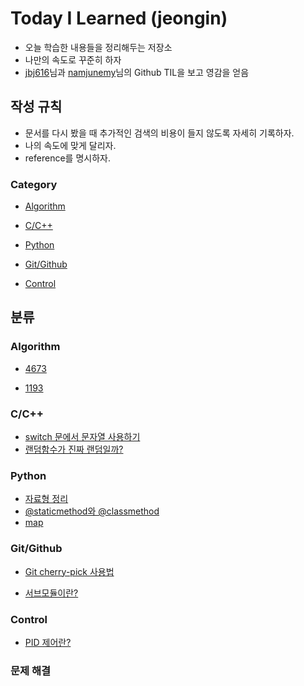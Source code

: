 # Today I Learned (jeongin)

- 오늘 학습한 내용들을 정리해두는 저장소
- 나만의 속도로 꾸준히 하자
- [jbj616](https://github.com/jbj616/TIL)님과 [namjunemy](https://github.com/namjunemy/TIL)님의 Github TIL을 보고 영감을 얻음



## 작성 규칙

- 문서를 다시 봤을 때 추가적인 검색의 비용이 들지 않도록 자세히 기록하자.
- 나의 속도에 맞게 달리자.
- reference를 명시하자.



### Category

- [Algorithm](#Algorithm)

- [C/C++](#cc)
- [Python](#Python)
- [Git/Github](#gitgithub)

- [Control](#Control)

  

## 분류

### Algorithm

- [4673](Algorithm/4673.md)

- [1193](Algorithm/1193.md)

### C/C++

- [switch 문에서 문자열 사용하기](https://github.com/mywnajsldkf/TIL/blob/master/C:C%2B%2B/%5BC:C%2B%2B%5D%20switch%20%EB%AC%B8%EC%97%90%EC%84%9C%20%EB%AC%B8%EC%9E%90%EC%97%B4%20%EC%82%AC%EC%9A%A9%ED%95%98%EA%B8%B0.md)
- [랜덤함수가 진짜 랜덤일까?](https://github.com/mywnajsldkf/TIL/blob/master/C:C%2B%2B/%5BC:C%2B%2B%5D%20%EB%9E%9C%EB%8D%A4%ED%95%A8%EC%88%98%EA%B0%80%20%EC%A7%84%EC%A7%9C%20%EB%9E%9C%EB%8D%A4%EC%9D%BC%EA%B9%8C%3F.md)



### Python

- [자료형 정리](https://github.com/mywnajsldkf/TIL/blob/master/Python/자료형.md)
- [@staticmethod와 @classmethod](https://github.com/mywnajsldkf/TIL/blob/master/Python/%40classmethod%EC%99%80%20%40staticmethod%EC%9D%98%20%EC%B0%A8%EC%9D%B4.md)
- [map](https://github.com/mywnajsldkf/TIL/blob/master/Python/Map.md)



### Git/Github

- [Git cherry-pick 사용법](https://github.com/mywnajsldkf/TIL/blob/master/git:github/%5Bgit:github%5D%20Git%20cherry-pick%20%EC%82%AC%EC%9A%A9%EB%B2%95.md)

- [서브모듈이란?](https://github.com/mywnajsldkf/TIL/blob/master/git:github/submodules.md)

  

### Control

- [PID 제어란?](https://github.com/mywnajsldkf/TIL/blob/master/Control/PID%20Control.md)



### 문제 해결



